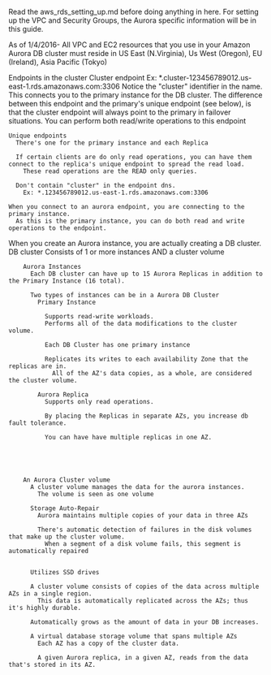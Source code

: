Read the aws_rds_setting_up.md before doing anything in here.
  For setting up the VPC and Security Groups, the Aurora specific information will be in this guide.




  As of 1/4/2016- All VPC and EC2 resources that you use in your Amazon Aurora DB cluster must reside in US East (N.Virginia), Us West (Oregon), EU (Ireland), Asia Pacific (Tokyo)

  Endpoints in the cluster
    Cluster endpoint
      Ex: *.cluster-123456789012.us-east-1.rds.amazonaws.com:3306
        Notice the "cluster" identifier in the name.
        This connects you to the primary instance for the DB cluster.
          The difference between this endpoint and the primary's unique endpoint (see below), is that the cluster endpoint will always point to the primary in failover situations.
        You can perform both read/write operations to this endpoint

    Unique endpoints
      There's one for the primary instance and each Replica

      If certain clients are do only read operations, you can have them connect to the replica's unique endpoint to spread the read load.
        These read operations are the READ only queries.

      Don't contain "cluster" in the endpoint dns.
        Ex: *.123456789012.us-east-1.rds.amazonaws.com:3306

    When you connect to an aurora endpoint, you are connecting to the primary instance.
      As this is the primary instance, you can do both read and write operations to the endpoint.

  When you create an Aurora instance, you are actually creating a DB cluster.
    DB cluster
      Consists of
        1 or more instances AND a cluster volume


        Aurora Instances
          Each DB cluster can have up to 15 Aurora Replicas in addition to the Primary Instance (16 total).

          Two types of instances can be in a Aurora DB Cluster
            Primary Instance

              Supports read-write workloads.
              Performs all of the data modifications to the cluster volume.

              Each DB Cluster has one primary instance

              Replicates its writes to each availability Zone that the replicas are in.
                All of the AZ's data copies, as a whole, are considered the cluster volume.

            Aurora Replica
              Supports only read operations.

              By placing the Replicas in separate AZs, you increase db fault tolerance.

              You can have have multiple replicas in one AZ.





        An Aurora Cluster volume
          A cluster volume manages the data for the aurora instances. 
            The volume is seen as one volume

          Storage Auto-Repair
            Aurora maintains multiple copies of your data in three AZs

            There's automatic detection of failures in the disk volumes that make up the cluster volume.
              When a segment of a disk volume fails, this segment is automatically repaired
          

          Utilizes SSD drives

          A cluster volume consists of copies of the data across multiple AZs in a single region.
            This data is automatically replicated across the AZs; thus it's highly durable.

          Automatically grows as the amount of data in your DB increases. 

          A virtual database storage volume that spans multiple AZs
            Each AZ has a copy of the cluster data.

            A given Aurora replica, in a given AZ, reads from the data that's stored in its AZ.  




  
